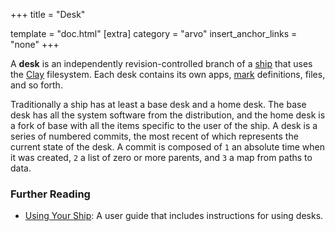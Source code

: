 +++
title = "Desk"

template = "doc.html"
[extra]
category = "arvo"
insert_anchor_links = "none"
+++

A **desk** is an independently revision-controlled branch of a [ship](../ship) that uses the [Clay](../clay) filesystem. Each desk contains its own apps, [mark](../mark) definitions, files, and so forth.

Traditionally a ship has at least a base desk and a home desk. The base desk has all the system software from the distribution, and the home desk is a fork of base with all the items specific to the user of the ship. A desk is a series of numbered commits, the most recent of which represents the current state of the desk. A commit is composed of `1` an absolute time when it was created, `2` a list of zero or more parents, and `3` a map from paths to data.

### Further Reading

- [Using Your Ship](@/using/operations/using-your-ship.md#filesystem): A user guide that includes instructions for using desks.
